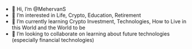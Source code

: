 - 👋 Hi, I’m @MehervanS
- 👀 I’m interested in Life, Crypto, Education, Retirement
- 🌱 I’m currently learning Crypto Investment, Technologies, How to Live in this World and the World to be
- 💞️ I’m looking to collaborate on learning about future technologies (especially financial technologies)


<!---
MehervanS/MehervanS is a ✨ special ✨ repository because its `README.md` (this file) appears on your GitHub profile.
You can click the Preview link to take a look at your changes.
--->
